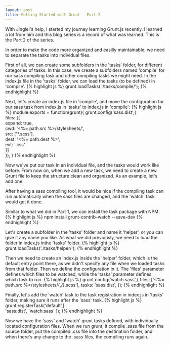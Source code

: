 ```yaml
---
layout: post
title: Getting Started with Grunt - Part 2
---
```



<div class="message">
With Jinglei's help, I started my journey learning Grunt.js recently. I learned a lot from him and this blog series is a record of what was learned. This is the Part 2 of the series.
</div>

In order to make the code more organized and easilly maintainable, we need to separate the tasks into individual files.

First of all, we can create some subfolders in the 'tasks' folder, for different categories of tasks. In this case, we create a subfolders named 'compile' for our sass compiling task and other compiling tasks we might need. In the index.js file in the 'tasks' folder, we can load the tasks (to be defined) in 'compile'.
{% highlight js %}
grunt.loadTasks('./tasks/compile/');
{% endhighlight %}

Next, let's create an index.js file in 'compile', and move the configuration for our sass task from index.js in 'tasks' to index.js in 'compile':
{% highlight js %}
module.exports = function(grunt){
  grunt.config('sass.dist',{  
    files: [{  
      expand: true,  
      cwd: '<%= path.src %>/stylesheets/',  
      src: ['*.scss'],  
      dest: '<%= path.dest %>',  
      ext: '.css'  
    }]  
  });
}
{% endhighlight %}

Now we've put our task in an individual file, and the tasks would work like before. From now on, when we add a new task, we need to create a new Grunt file to keep the structure clean and organized. As an example, let's add one.

After having a sass compiling tool, it would be nice if the compiling task can run automatically when the sass files are changed, and the 'watch' task would get it done.

Similar to what we did in Part 1, we can install the task package with NPM.
{% highlight js %}
npm install grunt-contrib-watch --save-dev
{% endhighlight %}

Let's create a subfolder in the 'tasks' folder and name it 'helper', or you can give it any name you like. As what we did previously, we need to load the folder in index.js inthe 'tasks' folder.
{% highlight js %}
grunt.loadTasks('./tasks/helper/');
{% endhighlight %}

Then we need to create an index.js inside the 'helper' folder, which is the default entry point there, as we didn't specify any file when we loaded tasks from that folder. Then we define the configuration in it. The 'files' parameter defines which files to be watched, while the 'tasks' parameter defines which task to run.
{% highlight js %}
grunt.config('watch.sass',{
  files: ['<%= path.src %>/stylesheets/{,*/}*.scss'],
  tasks: 'sass:dist',
});
{% endhighlight %}

Finally, let's add the 'watch' task to the task registration in index.js in 'tasks' folder, making sure it runs after the 'sass' task.
{% highlight js %}
grunt.registerTask('default',[  
  'sass:dist',
  'watch:sass' 
]); 
{% endhighlight %}

Now we have the 'sass' and 'watch' grunt tasks defined, with individually located configuration files. When we run grunt, it compile .sass file from the source folder, put the compiled .css file into the destination folder, and when there's any change to the .sass files, the compiling runs again.
